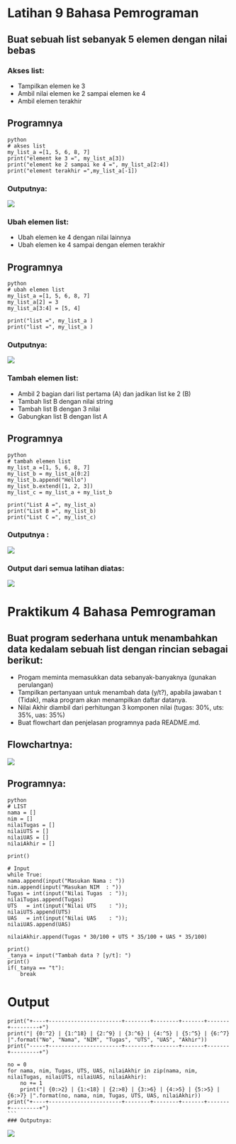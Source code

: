 # Latihan 9 Bahasa Pemrograman
## Buat sebuah list sebanyak 5 elemen dengan nilai bebas
### Akses list:
* Tampilkan elemen ke 3
* Ambil nilai elemen ke 2 sampai elemen ke 4
* Ambil elemen terakhir

## Programnya
    python
    # akses list
    my_list_a =[1, 5, 6, 8, 7]
    print("element ke 3 =", my_list_a[3])
    print("element ke 2 sampai ke 4 =", my_list_a[2:4])
    print("element terakhir =",my_list_a[-1])

### Outputnya:

<img src="latihan/latihan1.png">

### Ubah elemen list:
* Ubah elemen ke 4 dengan nilai lainnya
* Ubah elemen ke 4 sampai dengan elemen terakhir

## Programnya
    python
    # ubah elemen list
    my_list_a =[1, 5, 6, 8, 7]
    my_list_a[2] = 3
    my_list_a[3:4] = [5, 4]

    print("list =", my_list_a )
    print("list =", my_list_a )

### Outputnya:

<img src="latihan/latihan2.png">

### Tambah elemen list:
* Ambil 2 bagian dari list pertama (A) dan jadikan list ke 2 (B)
* Tambah list B dengan nilai string
* Tambah list B dengan 3 nilai
* Gabungkan list B dengan list A

## Programnya
    python
    # tambah elemen list
    my_list_a =[1, 5, 6, 8, 7]
    my_list_b = my_list_a[0:2]
    my_list_b.append("Hello")
    my_list_b.extend([1, 2, 3])
    my_list_c = my_list_a + my_list_b

    print("List A =", my_list_a)
    print("List B =", my_list_b)
    print("List C =", my_list_c)

### Outputnya :

<img src="latihan/latihan3.png">

### Output dari semua latihan diatas:

<img src="latihan/latihan.png">

# Praktikum 4 Bahasa Pemrograman
## Buat program sederhana untuk menambahkan data kedalam sebuah list dengan rincian sebagai berikut:
* Progam meminta memasukkan data sebanyak-banyaknya (gunakan perulangan)
* Tampilkan pertanyaan untuk menambah data (y/t?), apabila jawaban t (Tidak), maka program akan menampilkan daftar datanya.
* Nilai Akhir diambil dari perhitungan 3 komponen nilai (tugas: 30%, uts: 35%, uas: 35%)
* Buat flowchart dan penjelasan programnya pada README.md.

## Flowchartnya:

<img src="Tugas_4/flowchart.9.png">

## Programnya:
    python
    # LIST
    nama = []
    nim = []
    nilaiTugas = []
    nilaiUTS = []
    nilaiUAS = []
    nilaiAkhir = []

    print()

    # Input
    while True:
    nama.append(input("Masukan Nama : "))
    nim.append(input("Masukan NIM  : "))
    Tugas = int(input("Nilai Tugas  : ")); 
    nilaiTugas.append(Tugas)
    UTS   = int(input("Nilai UTS    : ")); 
    nilaiUTS.append(UTS)
    UAS   = int(input("Nilai UAS    : ")); 
    nilaiUAS.append(UAS)

    nilaiAkhir.append(Tugas * 30/100 + UTS * 35/100 + UAS * 35/100)

    print()
    _tanya = input("Tambah data ? [y/t]: ")
    print()
    if(_tanya == "t"):
        break

# Output
    print("+----+-----------------------+--------+--------+-------+-------+---------+")
    print("| {0:^2} | {1:^18} | {2:^9} | {3:^6} | {4:^5} | {5:^5} | {6:^7} |".format("No", "Nama", "NIM", "Tugas", "UTS", "UAS", "Akhir"))
    print("-----+-----------------------+--------+--------+-------+-------+---------+")

    no = 0
    for nama, nim, Tugas, UTS, UAS, nilaiAkhir in zip(nama, nim, nilaiTugas, nilaiUTS, nilaiUAS, nilaiAkhir):
        no += 1    
        print("| {0:>2} | {1:<18} | {2:>8} | {3:>6} | {4:>5} | {5:>5} | {6:>7} |".format(no, nama, nim, Tugas, UTS, UAS, nilaiAkhir))
    print("+----+-----------------------+--------+--------+-------+-------+---------+")
    ```
    ### Outputnya:

<img src="Tugas_4/flowchart.9.png">
